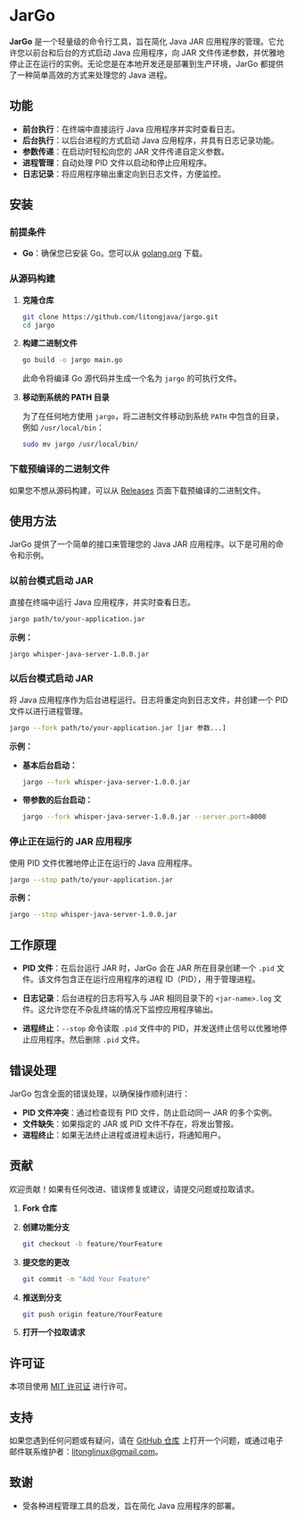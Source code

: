 # JarGo

**JarGo** 是一个轻量级的命令行工具，旨在简化 Java JAR 应用程序的管理。它允许您以前台和后台的方式启动 Java 应用程序，向 JAR 文件传递参数，并优雅地停止正在运行的实例。无论您是在本地开发还是部署到生产环境，JarGo 都提供了一种简单高效的方式来处理您的 Java 进程。

## 功能

- **前台执行**：在终端中直接运行 Java 应用程序并实时查看日志。
- **后台执行**：以后台进程的方式启动 Java 应用程序，并具有日志记录功能。
- **参数传递**：在启动时轻松向您的 JAR 文件传递自定义参数。
- **进程管理**：自动处理 PID 文件以启动和停止应用程序。
- **日志记录**：将应用程序输出重定向到日志文件，方便监控。

## 安装

### 前提条件

- **Go**：确保您已安装 Go。您可以从 [golang.org](https://golang.org/dl/) 下载。

### 从源码构建

1. **克隆仓库**

   ```bash
   git clone https://github.com/litongjava/jargo.git
   cd jargo
   ```

2. **构建二进制文件**

   ```bash
   go build -o jargo main.go
   ```

   此命令将编译 Go 源代码并生成一个名为 `jargo` 的可执行文件。

3. **移动到系统的 PATH 目录**

   为了在任何地方使用 `jargo`，将二进制文件移动到系统 `PATH` 中包含的目录，例如 `/usr/local/bin`：

   ```bash
   sudo mv jargo /usr/local/bin/
   ```

### 下载预编译的二进制文件

如果您不想从源码构建，可以从 [Releases](https://github.com/litongjava/jargo/releases) 页面下载预编译的二进制文件。

## 使用方法

JarGo 提供了一个简单的接口来管理您的 Java JAR 应用程序。以下是可用的命令和示例。

### 以前台模式启动 JAR

直接在终端中运行 Java 应用程序，并实时查看日志。

```bash
jargo path/to/your-application.jar
```

**示例：**

```bash
jargo whisper-java-server-1.0.0.jar
```

### 以后台模式启动 JAR

将 Java 应用程序作为后台进程运行。日志将重定向到日志文件，并创建一个 PID 文件以进行进程管理。

```bash
jargo --fork path/to/your-application.jar [jar 参数...]
```

**示例：**

- **基本后台启动：**

  ```bash
  jargo --fork whisper-java-server-1.0.0.jar
  ```

- **带参数的后台启动：**

  ```bash
  jargo --fork whisper-java-server-1.0.0.jar --server.port=8000
  ```

### 停止正在运行的 JAR 应用程序

使用 PID 文件优雅地停止正在运行的 Java 应用程序。

```bash
jargo --stop path/to/your-application.jar
```

**示例：**

```bash
jargo --stop whisper-java-server-1.0.0.jar
```

## 工作原理

- **PID 文件**：在后台运行 JAR 时，JarGo 会在 JAR 所在目录创建一个 `.pid` 文件。该文件包含正在运行应用程序的进程 ID（PID），用于管理进程。
  
- **日志记录**：后台进程的日志将写入与 JAR 相同目录下的 `<jar-name>.log` 文件。这允许您在不杂乱终端的情况下监控应用程序输出。

- **进程终止**：`--stop` 命令读取 `.pid` 文件中的 PID，并发送终止信号以优雅地停止应用程序。然后删除 `.pid` 文件。

## 错误处理

JarGo 包含全面的错误处理，以确保操作顺利进行：

- **PID 文件冲突**：通过检查现有 PID 文件，防止启动同一 JAR 的多个实例。
- **文件缺失**：如果指定的 JAR 或 PID 文件不存在，将发出警报。
- **进程终止**：如果无法终止进程或进程未运行，将通知用户。

## 贡献

欢迎贡献！如果有任何改进、错误修复或建议，请提交问题或拉取请求。

1. **Fork 仓库**
2. **创建功能分支**

   ```bash
   git checkout -b feature/YourFeature
   ```

3. **提交您的更改**

   ```bash
   git commit -m "Add Your Feature"
   ```

4. **推送到分支**

   ```bash
   git push origin feature/YourFeature
   ```

5. **打开一个拉取请求**

## 许可证

本项目使用 [MIT 许可证](LICENSE) 进行许可。

## 支持

如果您遇到任何问题或有疑问，请在 [GitHub 仓库](https://github.com/litongjava/jargo/issues) 上打开一个问题，或通过电子邮件联系维护者：litonglinux@gmail.com。

## 致谢

- 受各种进程管理工具的启发，旨在简化 Java 应用程序的部署。